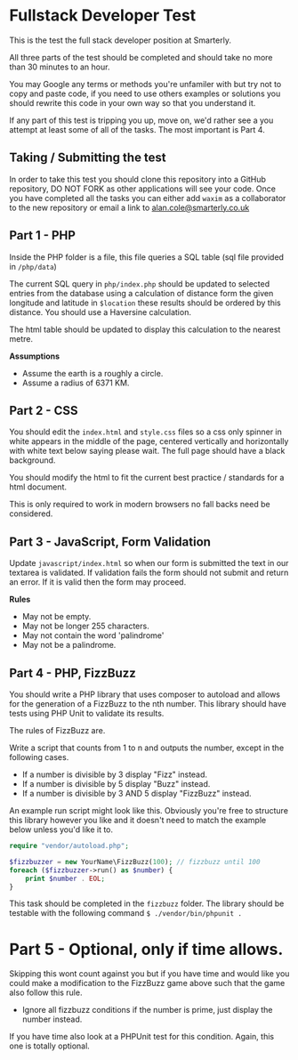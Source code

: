 # Fullstack Developer Test
This is the test the full stack developer position at Smarterly.

All three parts of the test should be completed and should take no more than 30 minutes to an hour.

You may Google any terms or methods you're unfamiler with but try not to copy and paste code, if you need to use others examples or solutions you should rewrite this code in your own way so that you understand it. 

If any part of this test is tripping you up, move on, we'd rather see a you attempt at least some of all of the tasks. The most important is Part 4.

## Taking / Submitting the test
In order to take this test you should clone this repository into a GitHub repository, DO NOT FORK as other applications will see your code. Once you have completed all the tasks you can either add `waxim` as a collaborator to the new repository or email a link to alan.cole@smarterly.co.uk

## Part 1 - PHP
Inside the PHP folder is a file, this file queries a SQL table (sql file provided in `/php/data`)

The current SQL query in `php/index.php` should be updated to selected entries from the database using a calculation of distance form the given longitude and latitude in `$location` these results should be ordered by this distance. You should use a Haversine calculation.

The html table should be updated to display this calculation to the nearest metre.

__Assumptions__
- Assume the earth is a roughly a circle.
- Assume a radius of 6371 KM.

## Part 2 - CSS
You should edit the `index.html` and `style.css` files so a css only spinner in white appears in the middle of the page, centered vertically and horizontally with white text below saying please wait. The full page should have a black background.

You should modify the html to fit the current best practice / standards for a html document.

This is only required to work in modern browsers no fall backs need be considered.

## Part 3 - JavaScript, Form Validation
Update `javascript/index.html` so when our form is submitted the text in our textarea is validated. If validation fails the form should not submit and return an error. If it is valid then the form may proceed.

__Rules__
- May not be empty.
- May not be longer 255 characters.
- May not contain the word 'palindrome'
- May not be a palindrome.

## Part 4 - PHP, FizzBuzz
You should write a PHP library that uses composer to autoload and allows for the generation of a FizzBuzz to the nth number. This library should have  tests using PHP Unit to validate its results.

The rules of FizzBuzz are.

Write a script that counts from 1 to n and outputs the number, except in the following cases.

- If a number is divisible by 3 display "Fizz" instead.
- If a number is divisible by 5 display "Buzz" instead.
- If a number is divisible by 3 AND 5 display "FizzBuzz" instead.

An example run script might look like this. Obviously you're free to structure this library however you like and it doesn't need to match the example below unless you'd like it to.

```php
require "vendor/autoload.php";

$fizzbuzzer = new YourName\FizzBuzz(100); // fizzbuzz until 100
foreach ($fizzbuzzer->run() as $number) {
    print $number . EOL;
}
```

This task should be completed in the `fizzbuzz` folder. The library should be testable with the following command `$ ./vendor/bin/phpunit .`

# Part 5 - Optional, only if time allows.
Skipping this wont count against you but if you have time and would like you could make a modification to the FizzBuzz game above such that the game also follow this rule. 

- Ignore all fizzbuzz conditions if the number is prime, just display the number instead.

If you have time also look at a PHPUnit test for this condition. Again, this one is totally optional.
